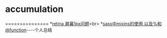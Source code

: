 # accumulation #
===============
  *[retina 屏幕1px问题](http://efe.baidu.com/blog/1px-on-retina/?qq-pf-to=pcqq.c2c)<br\>
  *[sass中mixins的使用,以及%和@function](http://www.w3cplus.com/preprocessor/sass-mixins-function-placeholder.html)----个人总结